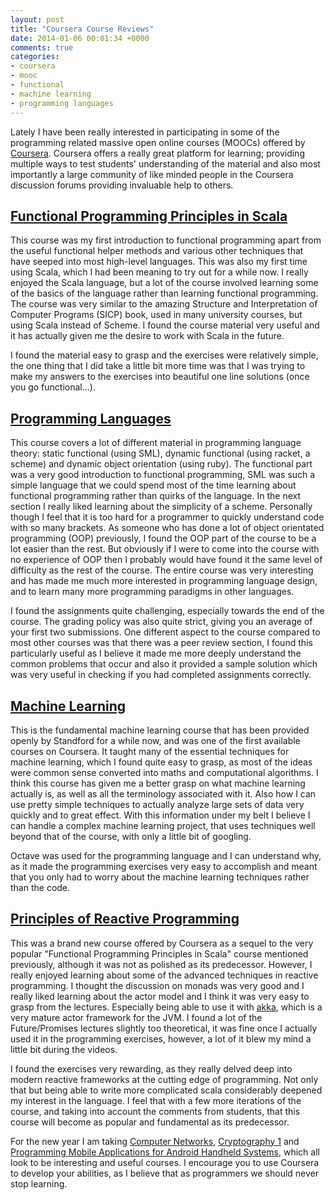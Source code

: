 ```yaml
---
layout: post
title: "Coursera Course Reviews"
date: 2014-01-06 00:01:34 +0000
comments: true
categories:
- coursera
- mooc
- functional
- machine learning
- programming languages
---
```


Lately I have been really interested in participating in some of the programming related massive open online courses (MOOCs) offered by [Coursera](https://www.coursera.org/). Coursera offers a really great platform for learning; providing multiple ways to test students' understanding of the material and also most importantly a large community of like minded people in the Coursera discussion forums providing invaluable help to others.

<!-- more -->

[Functional Programming Principles in Scala](https://www.coursera.org/course/progfun)
-------------------------------------------------------------------------------------

This course was my first introduction to functional programming apart from the useful functional helper methods and various other techniques that have seeped into most high-level languages. This was also my first time using Scala, which I had been meaning to try out for a while now. I really enjoyed the Scala language, but a lot of the course involved learning some of the basics of the language rather than learning functional programming. The course was very similar to the amazing Structure and Interpretation of Computer Programs (SICP) book, used in many university courses, but using Scala instead of Scheme. I found the course material very useful and it has actually given me the desire to work with Scala in the future.

I found the material easy to grasp and the exercises were relatively simple, the one thing that I did take a little bit more time was that I was trying to make my answers to the exercises into beautiful one line solutions (once you go functional...).

[Programming Languages](https://www.coursera.org/course/proglang)
-----------------------------------------------------------------

This course covers a lot of different material in programming language theory: static functional (using SML), dynamic functional (using racket, a scheme) and dynamic object orientation (using ruby). The functional part was a very good introduction to functional programming, SML was such a simple language that we could spend most of the time learning about functional programming rather than quirks of the language. In the next section I really liked learning about the simplicity of a scheme. Personally though I feel that it is too hard for a programmer to quickly understand code with so many brackets. As someone who has done a lot of object orientated programming (OOP) previously, I found the OOP part of the course to be a lot easier than the rest. But obviously if I were to come into the course with no experience of OOP then I probably would have found it the same level of difficulty as the rest of the course. The entire course was very interesting and has made me much more interested in programming language design, and to learn many more programming paradigms in other languages.

I found the assignments quite challenging, especially towards the end of the course. The grading policy was also quite strict, giving you an average of your first two submissions. One different aspect to the course compared to most other courses was that there was a peer review section, I found this particularly useful as I believe it made me more deeply understand the common problems that occur and also it provided a sample solution which was very useful in checking if you had completed assignments correctly.

[Machine Learning](https://www.coursera.org/course/ml)
------------------------------------------------------

This is the fundamental machine learning course that has been provided openly by Standford for a while now, and was one of the first available courses on Coursera. It taught many of the essential techniques for machine learning, which I found quite easy to grasp, as most of the ideas were common sense converted into maths and computational algorithms. I think this course has given me a better grasp on what machine learning actually is, as well as all the terminology associated with it. Also how I can use pretty simple techniques to actually analyze large sets of data very quickly and to great effect. With this information under my belt I believe I can handle a complex machine learning project, that uses techniques well beyond that of the course, with only a little bit of googling.

Octave was used for the programming language and I can understand why, as it made the programming exercises very easy to accomplish and meant that you only had to worry about the machine learning techniques rather than the code.

[Principles of Reactive Programming](https://www.coursera.org/course/reactive)
------------------------------------------------------------------------------

This was a brand new course offered by Coursera as a sequel to the very popular "Functional Programming Principles in Scala" course mentioned previously, although it was not as polished as its predecessor. However, I really enjoyed learning about some of the advanced techniques in reactive programming. I thought the discussion on monads was very good and I really liked learning about the actor model and I think it was very easy to grasp from the lectures. Especially being able to use it with [akka](http://akka.io/), which is a very mature actor framework for the JVM. I found a lot of the Future/Promises lectures slightly too theoretical, it was fine once I actually used it in the programming exercises, however, a lot of it blew my mind a little bit during the videos.

I found the exercises very rewarding, as they really delved deep into modern reactive frameworks at the cutting edge of programming. Not only that but being able to write more complicated scala considerably deepened my interest in the language. I feel that with a few more iterations of the course, and taking into account the comments from students, that this course will become as popular and fundamental as its predecessor.

For the new year I am taking [Computer Networks](https://www.coursera.org/course/comnetworks), [Cryptography 1](https://www.coursera.org/course/crypto) and [Programming Mobile Applications for Android Handheld Systems](https://www.coursera.org/course/android), which all look to be interesting and useful courses. I encourage you to use Coursera to develop your abilities, as I believe that as programmers we should never stop learning.
